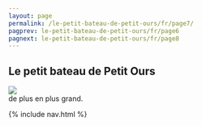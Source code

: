 ```yaml
---
layout: page
permalink: /le-petit-bateau-de-petit-ours/fr/page7/
pagprev: le-petit-bateau-de-petit-ours/fr/page6
pagnext: le-petit-bateau-de-petit-ours/fr/page8
---
```


## Le petit bateau de Petit Ours

<img src="{{ site.baseurl }}/img/le-petit-bateau-de-petit-ours/page7.jpg"/>

<div class="childbook-text">
de plus en plus grand.
</div>

{% include nav.html %}

